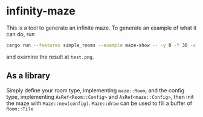 # infinity-maze

This is a tool to generate an infinite maze.
To generate an example of what it can do, run
```bash
cargo run --features simple_rooms --example maze-show -- -y 0 -Y 30 -x 0 -X 40 -o test.png
```
and examine the result at `test.png`.

## As a library
Simply define your room type, implementing `maze::Room`, and the config type, implementing `AsRef<Room::Config>` and `AsRef<maze::Config>`, then init the maze with `Maze::new(config)`. `Maze::draw` can be used to fill a buffer of `Room::Tile`